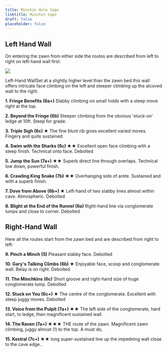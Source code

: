 ```yaml
---
title: Minchin Hole topo
linktitle: Minchin topo
draft: false
placeholder: false
---
```



Left Hand Wall
--------------

On entering the zawn from either side the routes are described from left to right on left-hand wall first.

![](/img/south-wales/the-gower/mintopo.gif)

Left-Hand WallSet at a slightly higher level than the zawn bed this wall offers intricate face climbing on the left and steeper climbing up the alcoved wall to the right.

**1\. Fringe Benefits (6a+)** Slabby climbing on small holds with a steep move right at the top.

**2\. Beyond the Fringe (6b)** Steeper climbing from the obvious 'stuck-on' ledge at 10ft. Steep for grade.

**3\. Triple Sigh (6c) ★** The fine blunt rib gives excellent varied moves. Fingery and quite sustained.

**4\. Swim with the Sharks (6c) ★★** Excellent open face climbing with a steep finish. Technical onto face. Debolted

**5\. Jump the Sun (7a+) ★★** Superb direct line through overlaps. Technical low down, powerful finish.

**6\. Crawling King Snake (7b) ★★** Overhanging side of arete. Sustained and with a superb finish.

**7\. Dove from Above (6b+) ★** Left-hand of two slabby lines almost within cave. Atmospheric. Debolted

**8\. Blight at the End of the Runnel (6a)** Right-hand line via conglomerate lumps and close to corner. Debolted

Right-Hand Wall
---------------

Here all the routes start from the zawn bed and are described from right to left:

**9\. Pinch a Minch (5)** Pleasant slabby face. Debolted

**10\. Gary's Talking Climbs (6b) ★** Enjoyable face, scoop and conglomerate wall. Belay is on right. Debolted

**11\. The Minchkins (6c)** Short groove and right-hand size of huge conglomerate lump. Debolted

**12\. Stuck on You (6c+) ★** The centre of the conglomerate. Excellent with steep juggy moves. Debolted

**13\. Voice from the Pulpit (7a+) ★★** The left side of the conglomerate, hard start, to ledge, then magnificent sustained wall.

**14\. The Raven (7a+) ★★★** THE route of the zawn. Magnificent zawn climbing, juggy almost (!) to the top. A must do,

**15\. Kestral (7c+) ★★** long super-sustained line up the impedning wall close to the cave edge..